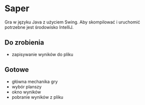 # Saper
Gra w języku Java z użyciem Swing.
Aby skompilować i uruchomić potrzebne jest środowisko IntelliJ.

## Do zrobienia
- zapisywanie wyników do pliku

## Gotowe
- główna mechanika gry
- wybór planszy
- okno wyników
- pobranie wyników z pliku
